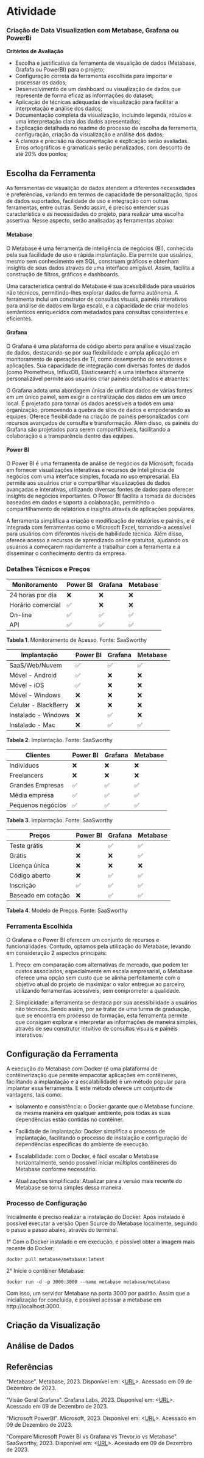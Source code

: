 # Atividade

### Criação de Data Visualization com Metabase, Grafana ou PowerBi

**Critérios de Avaliação**
- Escolha e justificativa da ferramenta de visualição de dados (Metabase, Grafafa ou PowerBI) para o projeto;
- Configuração correta da ferramenta escolhida para importar e processar os dados;
- Desenvolvimento de um dashboard ou visualização de dados que represente de forma eficaz as informações do dataset;
- Aplicação de técnicas adequadas de visualização para facilitar a interpretação e análise dos dados;
- Documentação completa da visualização, incluindo legenda, rótulos e uma interpretação clara dos dados apresentados;
- Explicação detalhada no readme do processo de escolha da ferramenta, configuração, criação da visualização e análise dos dados;
- A clareza e precisão na documentação e explicação serão avaliadas. Erros ortográficos e gramaticais serão penalizados, com desconto de até 20% dos pontos; 

## Escolha da Ferramenta
As ferramentas de visualição de dados atendem a diferentes necessidades e preferências, variando em termos de capacidade de personalização, tipos de dados suportados, facilidade de uso e integração com outras ferramentas, entre outras. Sendo assim, é preciso entender suas característica e as necessidades do projeto, para realizar uma escolha assertiva.
Nesse aspecto, serão analisadas as ferramentas abaixo:

#### Metabase 
O Metabase é uma ferramenta de inteligência de negócios (BI), conhecida pela sua facilidade de uso e rápida implantação. Ela permite que usuários, mesmo sem conhecimento em SQL, construam gráficos e obtenham insights de seus dados através de uma interface amigável. Assim, facilita a construção de filtros, gráficos e dashboards. 

Uma característica central do Metabase é sua acessibilidade para usuários não técnicos, permitindo-lhes explorar dados de forma autônoma. A ferramenta inclui um construtor de consultas visuais, painéis interativos para análise de dados em larga escala, e a capacidade de criar modelos semânticos enriquecidos com metadados para consultas consistentes e eficientes. 

#### Grafana 
O Grafana é uma plataforma de código aberto para análise e visualização de dados, destacando-se por sua flexibilidade e ampla aplicação em monitoramento de operações de TI, como desempenho de servidores e aplicações. Sua capacidade de integração com diversas fontes de dados (como Prometheus, InfluxDB, Elasticsearch) e uma interface altamente personalizável permite aos usuários criar painéis detalhados e atraentes. 

O Grafana adota uma abordagem única de unificar dados de várias fontes em um único painel, sem exigir a centralização dos dados em um único local. É projetado para tornar os dados acessíveis a todos em uma organização, promovendo a quebra de silos de dados e empoderando as equipes. Oferece flexibilidade na criação de painéis personalizados com recursos avançados de consulta e transformação. Além disso, os painéis do Grafana são projetados para serem compartilháveis, facilitando a colaboração e a transparência dentro das equipes.

#### Power BI
O Power BI é uma ferramenta de análise de negócios da Microsoft, focada em fornecer visualizações interativas e recursos de inteligência de negócios com uma interface simples, focada no uso empresarial. Ela permite aos usuários criar e compartilhar visualizações de dados avançadas e interativas, utilizando diversas fontes de dados para oferecer insights de negócios importantes. O Power BI facilita a tomada de decisões baseadas em dados e suporta a colaboração, permitindo o compartilhamento de relatórios e insights através de aplicações populares. 

A ferramenta simplifica a criação e modificação de relatórios e painéis, e é integrada com ferramentas como o Microsoft Excel, tornando-a acessível para usuários com diferentes níveis de habilidade técnica. Além disso, oferece acesso a recursos de aprendizado online gratuitos, ajudando os usuários a começarem rapidamente a trabalhar com a ferramenta e a disseminar o conhecimento dentro da empresa. 

### Detalhes Técnicos e Preços

| Monitoramento | Power BI | Grafana | Metabase |
|-------------|-------------|-------------|-------------|
| 24 horas por dia        | :x:      | :x:      | :x:      |
| Horário comercial | :white_check_mark:      | :x:      | :x:      |
| On-line | :white_check_mark:      | :white_check_mark:     | :white_check_mark:      |
| API | :white_check_mark:     | :white_check_mark:      | :white_check_mark:    |

**Tabela 1**. Monitoramento de Acesso. Fonte: SaaSworthy

| Implantação  | Power BI | Grafana | Metabase |
|-------------|-------------|-------------|-------------|
| SaaS/Web/Nuvem | :white_check_mark: | :white_check_mark: | :white_check_mark: |
| Móvel - Android | :white_check_mark: | :x: | :x: |
| Móvel - iOS | :white_check_mark: | :x: | :x: |
| Móvel - Windows | :x: | :x: | :x: |
| Celular - BlackBerry | :x: | :x: | :x: |
| Instalado - Windows | :x: | :white_check_mark: | :x: |
| Instalado - Mac | :x: | :white_check_mark: | :white_check_mark: |

**Tabela 2**. Implantação. Fonte: SaaSworthy


| Clientes | Power BI | Grafana | Metabase |
|-------------|-------------|-------------|-------------|
| Indivíduos | :x: | :x: | :x: |
| Freelancers | :x: | :x: | :x: |
| Grandes Empresas | :white_check_mark: | :white_check_mark: | :white_check_mark: |
| Média empresa | :white_check_mark: | :white_check_mark: | :white_check_mark: |
| Pequenos negócios | :white_check_mark: | :white_check_mark: | :white_check_mark: |

**Tabela 3**. Implantação. Fonte: SaaSworthy

| Preços | Power BI | Grafana | Metabase |
|-------------|-------------|-------------|-------------|
| Teste grátis | :x: | :white_check_mark: | :white_check_mark: |
| Grátis | :x: | :x: | :white_check_mark: |
| Licença única | :x: | :x: | :x: |
| Código aberto | :x: | :white_check_mark: | :white_check_mark: |
| Inscrição | :white_check_mark: | :white_check_mark: | :white_check_mark: |
| Baseado em cotação | :x: | :white_check_mark: | :white_check_mark: |

**Tabela 4**. Modelo de Preços. Fonte: SaaSworthy

### Ferramenta Escolhida
O Grafana e o Power BI oferecem um conjunto de recursos e funcionalidades. Contudo, optamos pela utilização do Metabase, levando em consideração 2 aspectos principais:

1. Preço: em comparação com alternativas de mercado, que podem ter custos associados, especialmente em escala empresarial, o Metabase oferece uma opção sem custo que se alinha perfeitamente com o objetivo atual do projeto de maximizar o valor entregue ao parceiro, utilizando ferramentas acessíveis, sem comprometer a qualidade. 

2. Simplicidade: a ferramenta se destaca por sua acessibilidade a usuários não técnicos. Sendo assim, por se tratar de uma turma de graduação, que se encontra em processo de formação, esta ferramenta permite que consigam explorar e interpretar as informações de maneira simples, através de seu construtor intuitivo de consultas visuais e painéis interativos.

## Configuração da Ferramenta
A execução do Metabase com Docker (é uma plataforma de contêinerização que permite empacotar aplicações em contêineres, facilitando a implantação e a escalabilidade) é um método popular para implantar essa ferramenta. E este método oferece um conjunto de vantagens, tais como:

- Isolamento e consistência: o Docker garante que o Metabase funcione da mesma maneira em qualquer ambiente, pois todas as suas dependências estão contidas no contêiner.

- Facilidade de implantação: Docker simplifica o processo de implantação, facilitando o processo de instalação e configuração de dependências específicas do ambiente de execução.

- Escalabilidade: com o Docker, é fácil escalar o Metabase horizontalmente, sendo possível iniciar múltiplos contêineres do Metabase conforme necessário.

- Atualizações simplificada: Atualizar para a versão mais recente do Metabase se torna simples dessa maneira. 

### Processo de Configuração 

Inicialmente é preciso realizar a instalação do Docker. Após instalado é possível executar a versão Open Source do Metabase localmente, seguindo o passo a passo abaixo, através do terminal. 

1° Com o Docker instalado e em execução, é possível obter a imagem mais recente do Docker:
```
docker pull metabase/metabase:latest
```

2° Inicie o contêiner Metabase:
```
docker run -d -p 3000:3000 --name metabase metabase/metabase
```

Com isso, um servidor Metabase na porta 3000 por padrão. Assim que a inicialização for concluída, é possível acessar a metabase em http://localhost:3000.



## Criação da Visualização

## Análise de Dados

## Referências

"Metabase". Metabase, 2023. Disponível em: <[URL](https://www.metabase.com/)>. Acessado em 09 de Dezembro de 2023.

"Visão Geral Grafana". Grafana Labs, 2023. Disponível em: <[URL](https://grafana.com/products/cloud/)>. Acessado em 09 de Dezembro de 2023.

"Microsoft PowerBI". Microsoft, 2023. Disponível em: <[URL](https://powerbi.microsoft.com/pt-br/landing/free-account/?ef_id=_k_CjwKCAiAvdCrBhBREiwAX6-6UrPlh70fkVf7G2UkGOT5C9o6q2m2uys9emKyBONyoZJIWsMrNors9xoCCmMQAvD_BwE_k_&OCID=AIDcmmk4cy2ahx_SEM__k_CjwKCAiAvdCrBhBREiwAX6-6UrPlh70fkVf7G2UkGOT5C9o6q2m2uys9emKyBONyoZJIWsMrNors9xoCCmMQAvD_BwE_k_&gad_source=1&gclid=CjwKCAiAvdCrBhBREiwAX6-6UrPlh70fkVf7G2UkGOT5C9o6q2m2uys9emKyBONyoZJIWsMrNors9xoCCmMQAvD_BwE)>. Acessado em 09 de Dezembro de 2023.

"Compare Microsoft Power BI vs Grafana vs Trevor.io vs Metabase". SaaSworthy, 2023. Disponível em: <[URL](https://www.saasworthy.com/compare/grafana-vs-metabase-vs-microsoft-power-bi-vs-trevor-io?pIds=5042,5906,6723,10031)>. Acessado em 09 de Dezembro de 2023.
